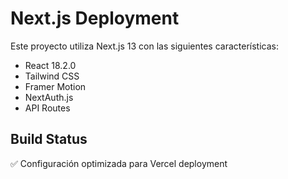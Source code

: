 # Next.js Deployment

Este proyecto utiliza Next.js 13 con las siguientes características:

- React 18.2.0
- Tailwind CSS
- Framer Motion
- NextAuth.js
- API Routes

## Build Status
✅ Configuración optimizada para Vercel deployment
